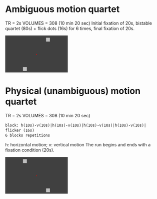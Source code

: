 # Ambiguous motion quartet
TR = 2s
VOLUMES = 308 (10 min 20 sec)
Initial fixation of 20s, bistable quartet (80s) + flick dots (16s) for 6 times, final fixation of 20s.

<img src="ambiguous-stimulus.gif" width=200 />

# Physical (unambiguous) motion quartet
TR = 2s
VOLUMES = 308 (10 min 20 sec)

	block: h(10s)-v(10s)|h(10s)-v(10s)|h(10s)-v(10s)|h(10s)-v(10s)| flicker (16s)
	6 blocks repetitions

h: horizontal motion; v: vertical motion
The run begins and ends with a fixation condition (20s).

<img src="physical-stimulus.gif" width=200 />
